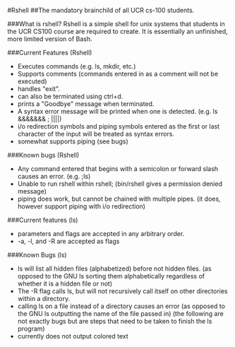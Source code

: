 #Rshell
##The mandatory brainchild of all UCR cs-100 students.

###What is rshell? 
Rshell is a simple shell for unix systems that students in the UCR CS100 course are required to create.
It is essentially an unfinished, more limited version of Bash.

###Current Features (Rshell)
* Executes commands (e.g. ls, mkdir, etc.)
* Supports comments (commands entered in as a comment will not be executed)
* handles "exit".
* can also be terminated using ctrl+d.
* prints a "Goodbye" message when terminated.
* A syntax error message will be printed when one is detected. (e.g. ls &&&&&&& ; ||||)
* i/o redirection symbols and piping symbols entered as the first or last character of the input will be treated as syntax errors.
* somewhat supports piping (see bugs)

###Known bugs (Rshell)
* Any command entered that begins with a semicolon or forward slash causes an error. (e.g. ;ls)
* Unable to run rshell within rshell; (bin/rshell gives a permission denied message)
* piping does work, but cannot be chained with multiple pipes. (it does, however support piping with i/o redirection)

###Current features (ls)
* parameters and flags are accepted in any arbitrary order.
* -a, -l, and -R are accepted as flags

###Known Bugs (ls)
* ls will list all hidden files (alphabetized) before not hidden files. (as opposed to the GNU ls sorting them alphabetically regardless of whether it is a hidden file or not)
* The -R flag calls ls, but will not recursively call itself on other directories within a directory.
* calling ls on a file instead of a directory causes an error (as opposed to the GNU ls outputting the name of the file passed in)
(the following are not exactly bugs but are steps that need to be taken to finish the ls program)
* currently does not output colored text 
